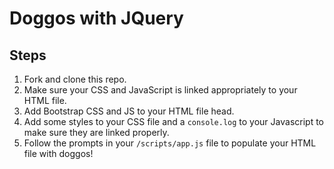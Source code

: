 # Doggos with JQuery

## Steps
1. Fork and clone this repo.
2. Make sure your CSS and JavaScript is linked appropriately to your HTML file.
3. Add Bootstrap CSS and JS to your HTML file head.
4. Add some styles to your CSS file and a `console.log` to your Javascript to make sure they are linked properly. 
5. Follow the prompts in your `/scripts/app.js` file to populate your HTML file with doggos!